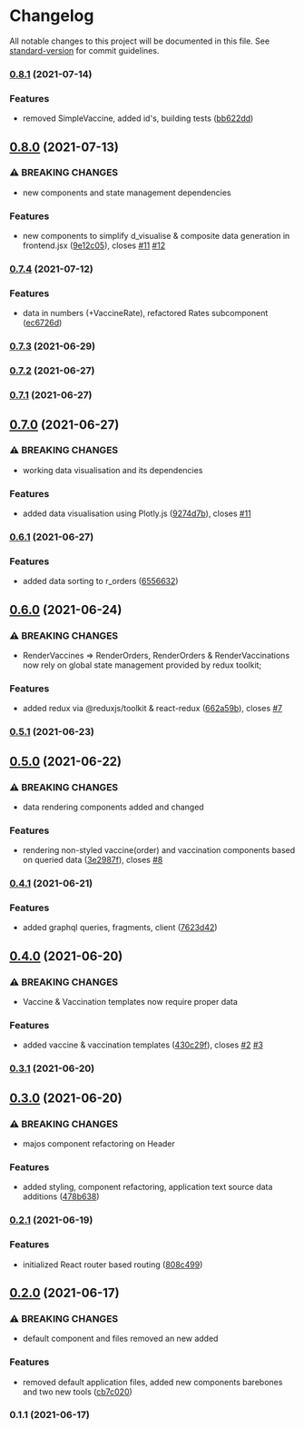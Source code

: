 # Changelog

All notable changes to this project will be documented in this file. See [standard-version](https://github.com/conventional-changelog/standard-version) for commit guidelines.

### [0.8.1](https://github.com/RedFoxFinn/solita-academy-vaccine/compare/v0.8.0...v0.8.1) (2021-07-14)


### Features

* removed SimpleVaccine, added id's, building tests ([bb622dd](https://github.com/RedFoxFinn/solita-academy-vaccine/commit/bb622dd998c9de0cb6cd9355580fe3cc04d424a0))

## [0.8.0](https://github.com/RedFoxFinn/solita-academy-vaccine/compare/v0.7.4...v0.8.0) (2021-07-13)


### ⚠ BREAKING CHANGES

* new components and state management dependencies

### Features

* new components to simplify d_visualise & composite data generation in frontend.jsx ([9e12c05](https://github.com/RedFoxFinn/solita-academy-vaccine/commit/9e12c05e4d571e9544e468ec9092c481d301df74)), closes [#11](https://github.com/RedFoxFinn/solita-academy-vaccine/issues/11) [#12](https://github.com/RedFoxFinn/solita-academy-vaccine/issues/12)

### [0.7.4](https://github.com/RedFoxFinn/solita-academy-vaccine/compare/v0.7.3...v0.7.4) (2021-07-12)


### Features

* data in numbers (+VaccineRate), refactored Rates subcomponent ([ec6726d](https://github.com/RedFoxFinn/solita-academy-vaccine/commit/ec6726da021bf464b190dffc6a87f747f57b0f92))

### [0.7.3](https://github.com/RedFoxFinn/solita-academy-vaccine/compare/v0.7.2...v0.7.3) (2021-06-29)

### [0.7.2](https://github.com/RedFoxFinn/solita-academy-vaccine/compare/v0.7.1...v0.7.2) (2021-06-27)

### [0.7.1](https://github.com/RedFoxFinn/solita-academy-vaccine/compare/v0.7.0...v0.7.1) (2021-06-27)

## [0.7.0](https://github.com/RedFoxFinn/solita-academy-vaccine/compare/v0.6.1...v0.7.0) (2021-06-27)


### ⚠ BREAKING CHANGES

* working data visualisation and its dependencies

### Features

* added data visualisation using Plotly.js ([9274d7b](https://github.com/RedFoxFinn/solita-academy-vaccine/commit/9274d7be5b3226d13c5e0b9eee786c6e442d6332)), closes [#11](https://github.com/RedFoxFinn/solita-academy-vaccine/issues/11)

### [0.6.1](https://github.com/RedFoxFinn/solita-academy-vaccine/compare/v0.6.0...v0.6.1) (2021-06-27)


### Features

* added data sorting to r_orders ([6556632](https://github.com/RedFoxFinn/solita-academy-vaccine/commit/6556632b2badf0cb6d131cdce2254083f682f277))

## [0.6.0](https://github.com/RedFoxFinn/solita-academy-vaccine/compare/v0.5.1...v0.6.0) (2021-06-24)


### ⚠ BREAKING CHANGES

* RenderVaccines => RenderOrders, RenderOrders & RenderVaccinations now rely on
global state management provided by redux toolkit;

### Features

* added redux via @reduxjs/toolkit & react-redux ([662a59b](https://github.com/RedFoxFinn/solita-academy-vaccine/commit/662a59b3b26b04db3ecc08edb49a2c6fcdaa1bdc)), closes [#7](https://github.com/RedFoxFinn/solita-academy-vaccine/issues/7)

### [0.5.1](https://github.com/RedFoxFinn/solita-academy-vaccine/compare/v0.5.0...v0.5.1) (2021-06-23)

## [0.5.0](https://github.com/RedFoxFinn/solita-academy-vaccine/compare/v0.4.1...v0.5.0) (2021-06-22)


### ⚠ BREAKING CHANGES

* data rendering components added and changed

### Features

* rendering non-styled vaccine(order) and vaccination components based on queried data ([3e2987f](https://github.com/RedFoxFinn/solita-academy-vaccine/commit/3e2987f046e00b60f9ae3ee244912f638db242bf)), closes [#8](https://github.com/RedFoxFinn/solita-academy-vaccine/issues/8)

### [0.4.1](https://github.com/RedFoxFinn/solita-academy-vaccine/compare/v0.4.0...v0.4.1) (2021-06-21)


### Features

* added graphql queries, fragments, client ([7623d42](https://github.com/RedFoxFinn/solita-academy-vaccine/commit/7623d42a54a34876c9e4e16b5b5ab828a342ea0b))

## [0.4.0](https://github.com/RedFoxFinn/solita-academy-vaccine/compare/v0.3.1...v0.4.0) (2021-06-20)


### ⚠ BREAKING CHANGES

* Vaccine & Vaccination templates now require proper data

### Features

* added vaccine & vaccination templates ([430c29f](https://github.com/RedFoxFinn/solita-academy-vaccine/commit/430c29f1f6dea62ea1a95df124b48dddd9e8cec4)), closes [#2](https://github.com/RedFoxFinn/solita-academy-vaccine/issues/2) [#3](https://github.com/RedFoxFinn/solita-academy-vaccine/issues/3)

### [0.3.1](https://github.com/RedFoxFinn/solita-academy-vaccine/compare/v0.3.0...v0.3.1) (2021-06-20)

## [0.3.0](https://github.com/RedFoxFinn/solita-academy-vaccine/compare/v0.2.1...v0.3.0) (2021-06-20)


### ⚠ BREAKING CHANGES

* majos component refactoring on Header

### Features

* added styling, component refactoring, application text source data additions ([478b638](https://github.com/RedFoxFinn/solita-academy-vaccine/commit/478b638bbf686afce62245340ee8319a5eb1a601))

### [0.2.1](https://github.com/RedFoxFinn/solita-academy-vaccine/compare/v0.2.0...v0.2.1) (2021-06-19)


### Features

* initialized React router based routing ([808c499](https://github.com/RedFoxFinn/solita-academy-vaccine/commit/808c49923d8fa79f11e21bb53210e2b21c0e739e))

## [0.2.0](https://github.com/RedFoxFinn/solita-academy-vaccine/compare/v0.1.1...v0.2.0) (2021-06-17)


### ⚠ BREAKING CHANGES

* default component and files removed an new added

### Features

* removed default application files, added new components barebones and two new tools ([cb7c020](https://github.com/RedFoxFinn/solita-academy-vaccine/commit/cb7c020a2130bac696e18a064b17852d5fc4b5d8))

### 0.1.1 (2021-06-17)
